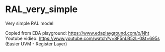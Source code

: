 # RAL_very_simple
Very simple RAL model

Copied from EDA playground: https://www.edaplayground.com/x/Nht  <br />
Youtube vidieo: https://www.youtube.com/watch?v=8F5nLB5zL-0&t=695s   (Easier UVM - Register Layer)  <br />
